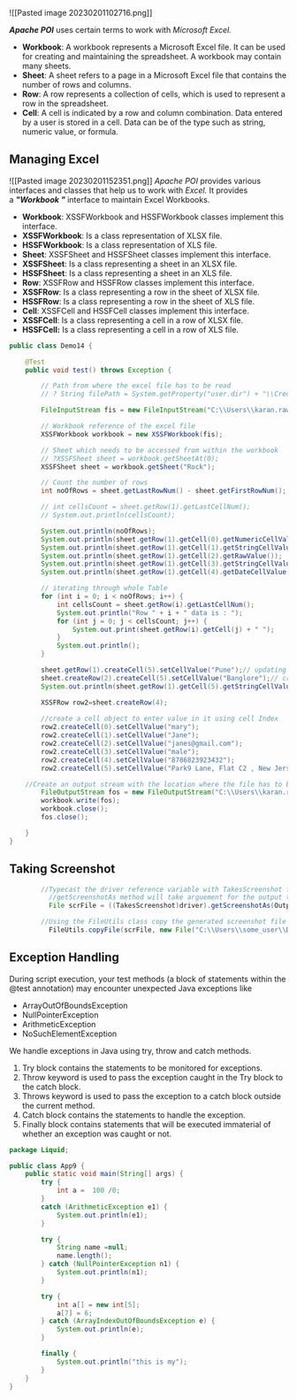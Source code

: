 ![[Pasted image 20230201102716.png]]

_**Apache POI**_ uses certain terms to work with _Microsoft Excel._
- **Workbook**:	A workbook represents a Microsoft Excel file. It can be used for creating and maintaining the spreadsheet. A workbook may contain many sheets.
- **Sheet**:	A sheet refers to a page in a Microsoft Excel file that contains the number of rows and columns.
- **Row**:	A row represents a collection of cells, which is used to represent a row in the spreadsheet.
- **Cell**:	A cell is indicated by a row and column combination. Data entered by a user is stored in a cell. Data can be of the type such as string, numeric value, or formula.



## Managing Excel

![[Pasted image 20230201152351.png]]
_Apache POI_ provides various interfaces and classes that help us to work with _Excel._ It provides a _**"Workbook "**_ interface to maintain Excel Workbooks.

-   **Workbook**: XSSFWorkbook and HSSFWorkbook classes implement this interface.
-   **XSSFWorkbook**: Is a class representation of XLSX file.
-   **HSSFWorkbook**: Is a class representation of XLS file.
-   **Sheet**: XSSFSheet and HSSFSheet classes implement this interface.
-   **XSSFSheet**: Is a class representing a sheet in an XLSX file.
-   **HSSFSheet**: Is a class representing a sheet in an XLS file.
-   **Row**: XSSFRow and HSSFRow classes implement this interface.
-   **XSSFRow**: Is a class representing a row in the sheet of XLSX file.
-   **HSSFRow**: Is a class representing a row in the sheet of XLS file.
-   **Cell**: XSSFCell and HSSFCell classes implement this interface.
-   **XSSFCell**: Is a class representing a cell in a row of XLSX file.
-   **HSSFCell:** Is a class representing a cell in a row of XLS file.


```java
public class Demo14 {

	@Test
	public void test() throws Exception {

		// Path from where the excel file has to be read
		// ? String filePath = System.getProperty("user.dir") + "\\Cred.xlsx";

		FileInputStream fis = new FileInputStream("C:\\Users\\karan.rawat01\\Documents\\Java\\Liquid\\dat1.xlsx");

		// Workbook reference of the excel file
		XSSFWorkbook workbook = new XSSFWorkbook(fis);

		// Sheet which needs to be accessed from within the workbook
		// ?XSSFSheet sheet = workbook.getSheetAt(0);
		XSSFSheet sheet = workbook.getSheet("Rock");

		// Count the number of rows
		int noOfRows = sheet.getLastRowNum() - sheet.getFirstRowNum();

		// int cellsCount = sheet.getRow(1).getLastCellNum();
		// System.out.println(cellsCount);

		System.out.println(noOfRows);
		System.out.println(sheet.getRow(1).getCell(0).getNumericCellValue());
		System.out.println(sheet.getRow(1).getCell(1).getStringCellValue());
		System.out.println(sheet.getRow(1).getCell(2).getRawValue());
		System.out.println(sheet.getRow(1).getCell(3).getStringCellValue());
		System.out.println(sheet.getRow(1).getCell(4).getDateCellValue());

		// iterating through whole Table
		for (int i = 0; i < noOfRows; i++) {
			int cellsCount = sheet.getRow(i).getLastCellNum();
			System.out.println("Row " + i + " data is : ");
			for (int j = 0; j < cellsCount; j++) {
				System.out.print(sheet.getRow(i).getCell(j) + " ");
			}
			System.out.println();
		}

		sheet.getRow(1).createCell(5).setCellValue("Pune");// updating cell value
		sheet.createRow(2).createCell(5).setCellValue("Banglore");// create new cell value
		System.out.println(sheet.getRow(1).getCell(5).getStringCellValue());

		XSSFRow row2=sheet.createRow(4);
        
        //create a cell object to enter value in it using cell Index
        row2.createCell(0).setCellValue("mary");
        row2.createCell(1).setCellValue("Jane");
        row2.createCell(2).setCellValue("janes@gmail.com");
        row2.createCell(3).setCellValue("male");
        row2.createCell(4).setCellValue("8786823923432");
        row2.createCell(5).setCellValue("Park9 Lane, Flat C2 , New Jersey");

	//Create an output stream with the location where the file has to be created
		FileOutputStream fos = new FileOutputStream("C:\\Users\\karan.rawat01\\Documents\\Java\\Liquid\\dat1.xlsx");
		workbook.write(fos);
		workbook.close();
		fos.close();

	}
}

```
## Taking Screenshot

```java
        //Typecast the driver reference variable with TakesScreenshot for access the methods from TakesScreenshot interface
          //getScreenshotAs method will take arguement for the output type of the file
          File scrFile = ((TakesScreenshot)driver).getScreenshotAs(OutputType.FILE);

        //Using the FileUtils class copy the generated screenshot file to any location
          FileUtils.copyFile(scrFile, new File("C:\\Users\\some_user\\Desktop\\Image.png"));
```

## Exception Handling

During script execution, your test methods (a block of statements within the @test annotation) may encounter unexpected Java exceptions like

-   ArrayOutOfBoundsException
-   NullPointerException
-   ArithmeticException
-   NoSuchElementException


We handle exceptions in Java using try, throw and catch methods.
1.  Try block contains the statements to be monitored for exceptions.
2.  Throw keyword is used to pass the exception caught in the Try block to the catch block.
3.  Throws keyword is used to pass the exception to a catch block outside the current method.
4.  Catch block contains the statements to handle the exception.
5.  Finally block contains statements that will be executed immaterial of whether an exception was caught or not.

```java
package Liquid;

public class App9 {
    public static void main(String[] args) {
        try {
            int a =  100 /0;
        }
        catch (ArithmeticException e1) {
            System.out.println(e1);
        }

        try {
            String name =null;
            name.length();
        } catch (NullPointerException n1) {
            System.out.println(n1);
        }

        try {
            int a[] = new int[5];
            a[7] = 6;
        } catch (ArrayIndexOutOfBoundsException e) {
            System.out.println(e);
        }

        finally {
            System.out.println("this is my");
        }
    }
}

```